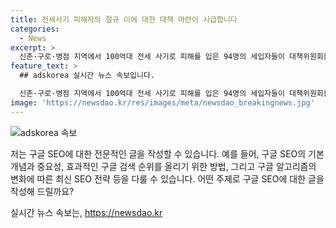 ```yaml
---
title: 전세사기 피해자의 절규 이에 대한 대책 마련이 시급합니다
categories:
  - News
excerpt: >
  신촌·구로·병점 지역에서 100억대 전세 사기로 피해를 입은 94명의 세입자들이 대책위원회를 구성했다. 스무살 청년의 눈물겨운 발언이 주목을 끌고 있다. 피해액은 100억원에 이르며, 대책위는 이 문제에 대한 해결책 모색에 나섰다.
feature_text: >
  ## adskorea 실시간 뉴스 속보입니다.

  신촌·구로·병점 지역에서 100억대 전세 사기로 피해를 입은 94명의 세입자들이 대책위원회를 구성했다. 스무살 청년의 눈물겨운 발언이 주목을 끌고 있다. 피해액은 100억원에 이르며, 대책위는 이 문제에 대한 해결책 모색에 나섰다.
image: 'https://newsdao.kr/res/images/meta/newsdao_breakingnews.jpg'
---
```


<p><img src="https://newsdao.kr/res/images/meta/newsdao_breakingnews.jpg" alt="adskorea 속보" /></p>

<p>저는 구글 SEO에 대한 전문적인 글을 작성할 수 있습니다. 예를 들어, 구글 SEO의 기본 개념과 중요성, 효과적인 구글 검색 순위를 올리기 위한 방법, 그리고 구글 알고리즘의 변화에 따른 최신 SEO 전략 등을 다룰 수 있습니다. 어떤 주제로 구글 SEO에 대한 글을 작성해 드릴까요?</p>
실시간 뉴스 속보는, <a href="https://newsdao.kr" rel="dofollow">https://newsdao.kr</a>


